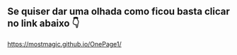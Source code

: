 ## Se quiser dar uma olhada como ficou basta clicar no link abaixo 👇
https://mostmagic.github.io/OnePage1/
